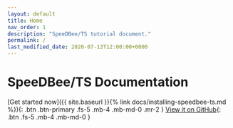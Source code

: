```yaml
---
layout: default
title: Home
nav_order: 1
description: "SpeeDBee/TS tutorial document."
permalink: /
last_modified_date: 2020-07-13T12:00:00+0000
---
```


# SpeeDBee/TS Documentation

[Get started now]({{ site.baseurl }}{% link docs/installing-speedbee-ts.md %}){: .btn .btn-primary .fs-5 .mb-4 .mb-md-0 .mr-2 } [View it on GitHub](https://github.com/saltyster/speedbee-ts){: .btn .fs-5 .mb-4 .mb-md-0 }

